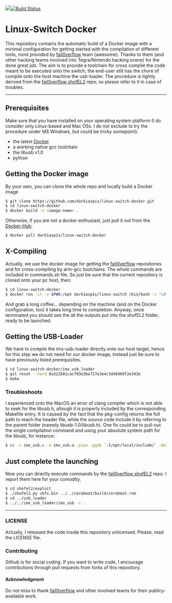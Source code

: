 [![](https://images.microbadger.com/badges/image/dark1asp1s/linux-switch-docker.svg)](https://microbadger.com/images/dark1asp1s/linux-switch-docker "Get your own image badge on microbadger.com")[![Build Status](https://travis-ci.org/darkiaspis/linux-switch-docker.svg?branch=master)](https://travis-ci.org/darkiaspis/linux-switch-docker)
# Linux-Switch Docker
This repository contains the automatic build of a Docker image with a minimal configuration for getting started with the compilation of different tools, most provided by [fail0verflow] team (awesome). Thanks to them (and other hacking teams involved into Tegra/Nintendo hacking scene) for the done great job.
The aim is to provide a toolchain for cross compile the code meant to be executed onto the switch; the end-user still has the chore of compile onto the host machine the usb-loader.
The procedure is tightly derived from the [fail0verflow shofEL2] repo, so please refer to it in case of troubles.

--------
## Prerequisites
Make sure that you have installed on your operating system platform (I do consider only Linux-based and Mac OSs. I do not exclude to try the procedure under MS Windows, but could be tricky somepoint):
  - the latest [Docker]
  - a working native gcc toolchain
  - the libusb v1.0
  - python

## Getting the Docker image
By your own, you can clone the whole repo and locally build a Docker image 
```sh
$ git clone https://github.com/darkiaspis/linux-switch-docker.git
$ cd linux-switch-docker
$ docker build -t <image-name> .
```
Otherwise, if you are not a docker enthusiast, just pull it out from the [Docker-Hub]:
```sh
$ docker pull dark1asp1s/linux-switch-docker
```

## X-Compiling
Actually, we use the docker image for getting the [fail0verflow] repositories and for cross-compiling by arm-gcc toolchains. The whole commands are included in commands.sh file. So just be sure that the current repository is cloned onto your pc host, then:
```sh
$ cd linux-switch-docker
$ docker run -it -v $PWD:/opt dark1asp1s/linux-switch /bin/bash -c "cd /opt; ./commands.sh"
```
And grab a long coffee... depending on the machine (and on the Docker configuration, too) it takes long time to completion. Anyway, once terminated you should see the all the outputs put into the shofEL2 folder, ready to be launched.

## Getting the USB-Loader
We have to compile the imx-usb-loader directly onto our host target, hence for this step we do not need for our docker image, instead just be sure to have previously listed prerequisites.
```sh
$ cd linux-switch-docker/imx_usb_loader
$ git reset --hard 0a322b01cacf03e3be727e3e4c3d46d69f2e343e
$ make
```

### Troubleshoots
I experienced onto the MacOS an error of clang compiler which is not able to seek for the libusb.h, altough it is properly included by the corresponding Makefile entry. It is caused by the fact that the pkg-config returns the full path to reach the header file, while the source code include it by referring to the parent folder (namely libusb-1.0/libusb.h).
One fix could be to pull-out the single compilation command and using your absolute system path for the libusb, for instance:
```sh
$ cc -c imx_usb.c -o imx_usb.o -pipe -ggdb `-I/opt/local/include/` -Wall -Wstrict-prototypes -Wno-trigraphs -DSYSCONFDIR='"/usr/etc"'
```

## Just complete the launching
Now you can directly execute commands by the [fail0verflow shofEL2] repo. I report them here for your comodity.
```sh
$ cd shofel2/exploit
$ ./shofel2.py cbfs.bin ../../coreboot/build/coreboot.rom
$ cd ../usb_loader
$ ../../imx_usb_loader/imx_usb -c .
```
---------
### LICENSE
Actually, I released the code inside this repository unlicensed. Please, read the LICENSE file.

### Contributing
Github is for social coding.
If you want to write code, I encourage contributions through pull requests from forks of this repository.

#### Acknowledgment
Do not miss to thank [fail0verflow] and other involved teams for their publicy-available work.

   [Docker]: <https://docker.com>
   [Docker-Hub]: <https://hub.docker.com>
   [fail0verflow]: <https://fail0verflow.com/>
   [fail0verflow shofEL2]: <https://github.com/fail0verflow/shofel2>
